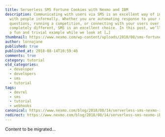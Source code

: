 ```yaml
---
title: Serverless SMS Fortune Cookies with Nexmo and IBM
description: Communicating with users via SMS is an excellent way of interacting
  with people informally. Whether you are automating response to your most-asked
  questions, running a competition, or connecting with your users over something
  completely different, SMS is an excellent choice. In this post, we’ll look at
  a fun and trivial example while we look at […]
thumbnail: https://www.nexmo.com/wp-content/uploads/2018/08/sms-fortune-cookie.png
author: lornajane
published: true
published_at: 2018-08-14T10:59:40
comments: true
category: tutorial
old_categories:
  - developer
  - developers
  - sms
  - tutorial
tags:
  - devrel
  - sms
  - tutorial
  - webhooks
canonical: https://www.nexmo.com/blog/2018/08/14/serverless-sms-nexmo-ibm-dr
redirect: https://www.nexmo.com/blog/2018/08/14/serverless-sms-nexmo-ibm-dr
---
```

Content to be migrated...
